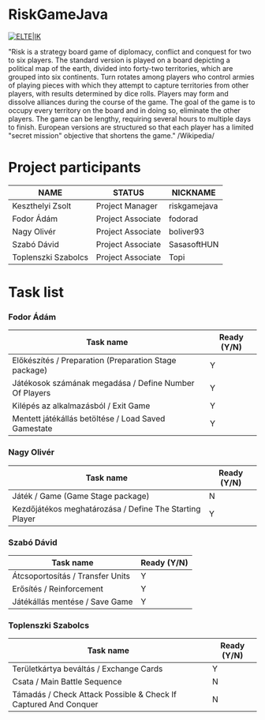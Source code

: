 # RiskGameJava

[![ELTE|IK](http://progalap.elte.hu/downloads/seged/eTananyag/css/arculat/elte_plus_ik.png)](http://www.inf.elte.hu/Lapok/kezdolap.aspx)

"Risk is a strategy board game of diplomacy, conflict and conquest for two to six players. The standard version is played on a board depicting a political map of the earth, divided into forty-two territories, which are grouped into six continents. Turn rotates among players who control armies of playing pieces with which they attempt to capture territories from other players, with results determined by dice rolls. Players may form and dissolve alliances during the course of the game. The goal of the game is to occupy every territory on the board and in doing so, eliminate the other players. The game can be lengthy, requiring several hours to multiple days to finish. European versions are structured so that each player has a limited "secret mission" objective that shortens the game." /Wikipedia/

# Project participants

| NAME | STATUS | NICKNAME |
| ------ | ------ | ------ |
| Keszthelyi Zsolt | Project Manager | riskgamejava |
| Fodor Ádám | Project Associate | fodorad |
| Nagy Olivér | Project Associate | boliver93 |
| Szabó Dávid | Project Associate | SasasoftHUN |
| Toplenszki Szabolcs | Project Associate | Topi |

# Task list

### Fodor Ádám
| Task name | Ready (Y/N) |
| ------ | ------ |
| Előkészítés / Preparation (Preparation Stage package) | Y |
| Játékosok számának megadása / Define Number Of Players | Y |
| Kilépés az alkalmazásból / Exit Game | Y |
| Mentett játékállás betöltése / Load Saved Gamestate| Y |

### Nagy Olivér
| Task name | Ready (Y/N) |
| ------ | ------ |
| Játék / Game (Game Stage package) | N |
| Kezdőjátékos meghatározása / Define The Starting Player | Y |

### Szabó Dávid
| Task name | Ready (Y/N) |
| ------ | ------ |
| Átcsoportosítás / Transfer Units | Y |
| Erősítés / Reinforcement | Y |
| Játékállás mentése / Save Game | Y |

### Toplenszki Szabolcs
| Task name | Ready (Y/N) |
| ------ | ------ |
| Területkártya beváltás / Exchange Cards | Y |
| Csata / Main Battle Sequence | N |
| Támadás / Check Attack Possible & Check If Captured And Conquer | N |